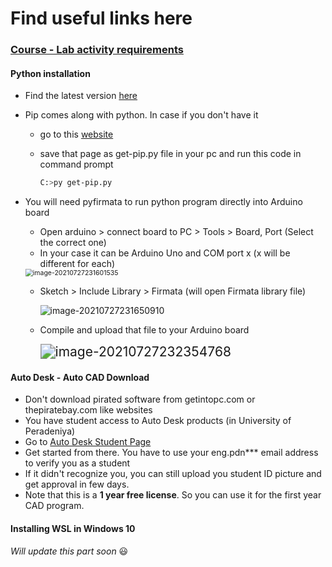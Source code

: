 # Find useful links here

### <u>Course - Lab activity requirements</u>

#### Python installation

* Find the latest version [here](https://www.python.org/downloads/)

* Pip comes along with python. In case if you don't have it 

  - go to this [website](https://bootstrap.pypa.io/get-pip.py)

  - save that page as get-pip.py file in your pc and run this code in command prompt

    ```bash
    C:>py get-pip.py
    ```

* You will need pyfirmata to run python program directly into Arduino board

  * Open arduino > connect board to PC > Tools > Board, Port (Select the correct one)
  * In your case it can be Arduino Uno and COM port x (x will be different for each)

  <img src="C:\Users\drmad\AppData\Roaming\Typora\typora-user-images\image-20210727231601535.png" alt="image-20210727231601535" style="zoom:75%;" />

  * Sketch > Include Library > Firmata (will open Firmata library file)

    <img src="C:\Users\drmad\AppData\Roaming\Typora\typora-user-images\image-20210727231650910.png" alt="image-20210727231650910" style="zoom:100%;" />

  * Compile and upload that file to your Arduino board

    <img src="C:\Users\drmad\AppData\Roaming\Typora\typora-user-images\image-20210727232354768.png" alt="image-20210727232354768" style="zoom:150%;" />

#### Auto Desk - Auto CAD Download

* Don't download pirated software from getintopc.com or thepiratebay.com like websites
* You have student access to Auto Desk products (in University of Peradeniya)
* Go to [Auto Desk Student Page](https://www.autodesk.com/education/edu-software/overview)
* Get started from there. You have to use your eng.pdn*** email address to verify you as a student
* If it didn't recognize you, you can still upload you student ID picture and get approval in few days.
* Note that this is a **1 year free license**. So you can use it for the first year CAD program.



#### Installing WSL in Windows 10

*Will update this part soon*  :smiley:

